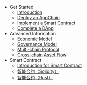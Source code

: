 - Get Started 
    - [Introduction](zh-CN/quick-start/intro.md)
    - [Deploy an AppChain](zh-CN/quick-start/deploy-appchain.md)
    - [Implement a Smart Contract](zh-CN/quick-start/deploy-smart-contract.md)
    - [Complete a DApp](zh-CN/quick-start/build-dapp.md)
- Advanced Information 
    - [Economic Model](zh-CN/miscellaneous/economic-model.md)
    - [Governance Model](zh-CN/miscellaneous/governance-model.md)
    - [Multi-chain Protocol](zh-CN/miscellaneous/multichain-rfc.md)
    - [Cross-chain Asset Flow](zh-CN/miscellaneous/cross-chain.md)
- Smart Contract 
    - [Introduction for Smart Contract](zh-CN/smart-contract/intro.md)
    - [智能合约（Solidity）](zh-CN/smart-contract/solidity.md)
    - [智能合约（Rust）](zh-CN/smart-contract/rust.md)